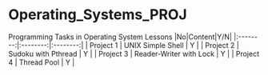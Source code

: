 # Operating_Systems_PROJ
Programming Tasks in Operating System Lessons
|No|Content|Y/N|
|:--------:|:--------:|:--------:|
| Project 1 | UNIX Simple Shell | Y |
| Project 2 | Sudoku with Pthread | Y |
| Project 3 | Reader-Writer with Lock | Y |
| Project 4 | Thread Pool | Y |
